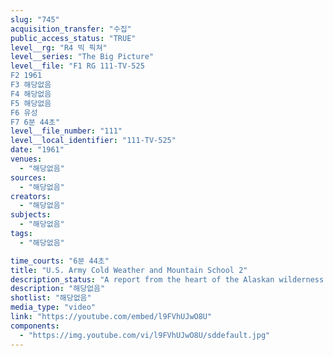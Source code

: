 ```yaml
---
slug: "745"
acquisition_transfer: "수집"
public_access_status: "TRUE"
level__rg: "R4 빅 픽쳐"
level__series: "The Big Picture"
level__file: "F1 RG 111-TV-525
F2 1961
F3 해당없음
F4 해당없음
F5 해당없음
F6 유성
F7 6분 44초"
level__file_number: "111"
level__local_identifier: "111-TV-525"
date: "1961"
venues: 
  - "해당없음"
sources: 
  - "해당없음"
creators: 
  - "해당없음"
subjects: 
  - "해당없음"
tags: 
  - "해당없음"

time_courts: "6분 44초"
title: "U.S. Army Cold Weather and Mountain School 2"
description_status: "A report from the heart of the Alaskan wilderness showing the training of soldiers in mountaineering, rope bridge construction and river operations in one of the world`s most hostile environments."
description: "해당없음"
shotlist: "해당없음"
media_type: "video"
link: "https://youtube.com/embed/l9FVhUJwO8U"
components: 
  - "https://img.youtube.com/vi/l9FVhUJwO8U/sddefault.jpg"
---
```

